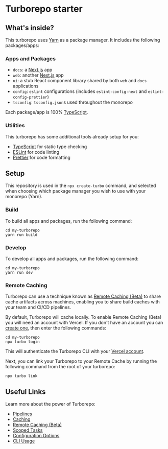 # Turborepo starter

## What's inside?

This turborepo uses [Yarn](https://classic.yarnpkg.com/lang/en/) as a package manager. It includes the following packages/apps:

### Apps and Packages

- `docs`: a [Next.js](https://nextjs.org) app
- `web`: another [Next.js](https://nextjs.org) app
- `ui`: a stub React component library shared by both `web` and `docs` applications
- `config`: `eslint` configurations (includes `eslint-config-next` and `eslint-config-prettier`)
- `tsconfig`: `tsconfig.json`s used throughout the monorepo

Each package/app is 100% [TypeScript](https://www.typescriptlang.org/).

### Utilities

This turborepo has some additional tools already setup for you:

- [TypeScript](https://www.typescriptlang.org/) for static type checking
- [ESLint](https://eslint.org/) for code linting
- [Prettier](https://prettier.io) for code formatting

## Setup

This repository is used in the `npx create-turbo` command, and selected when choosing which package manager you wish to use with your monorepo (Yarn).

### Build

To build all apps and packages, run the following command:

```
cd my-turborepo
yarn run build
```

### Develop

To develop all apps and packages, run the following command:

```
cd my-turborepo
yarn run dev
```

### Remote Caching

Turborepo can use a technique known as [Remote Caching (Beta)](https://turborepo.org/docs/features/remote-caching) to share cache artifacts across machines, enabling you to share build caches with your team and CI/CD pipelines.

By default, Turborepo will cache locally. To enable Remote Caching (Beta) you will need an account with Vercel. If you don't have an account you can [create one](https://vercel.com/signup), then enter the following commands:

```
cd my-turborepo
npx turbo login
```

This will authenticate the Turborepo CLI with your [Vercel account](https://vercel.com/docs/concepts/personal-accounts/overview).

Next, you can link your Turborepo to your Remote Cache by running the following command from the root of your turborepo:

```
npx turbo link
```

## Useful Links

Learn more about the power of Turborepo:

- [Pipelines](https://turborepo.org/docs/features/pipelines)
- [Caching](https://turborepo.org/docs/features/caching)
- [Remote Caching (Beta)](https://turborepo.org/docs/features/remote-caching)
- [Scoped Tasks](https://turborepo.org/docs/features/scopes)
- [Configuration Options](https://turborepo.org/docs/reference/configuration)
- [CLI Usage](https://turborepo.org/docs/reference/command-line-reference)
